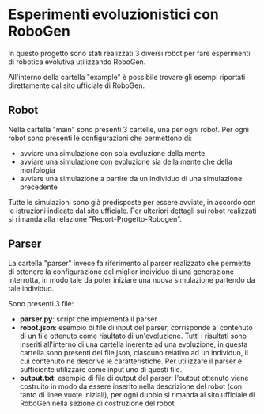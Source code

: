# Esperimenti evoluzionistici con RoboGen
In questo progetto sono stati realizzati 3 diversi robot per fare esperimenti di robotica evolutiva utilizzando RoboGen.

All'interno della cartella "example" è possibile trovare gli esempi riportati direttamente dal sito ufficiale di RoboGen.

## Robot
Nella cartella "main" sono presenti 3 cartelle, una per ogni robot.
Per ogni robot sono presenti le configurazioni che permettono di:
- avviare una simulazione con sola evoluzione della mente
- avviare una simulazione con evoluzione sia della mente che della morfologia
- avviare una simulazione a partire da un individuo di una simulazione precedente

Tutte le simulazioni sono già predisposte per essere avviate, in accordo con le istruzioni indicate dal sito ufficiale.
Per ulteriori dettagli sui robot realizzati si rimanda alla relazione "Report-Progetto-Robogen".

## Parser
La cartella "parser" invece fa riferimento al parser realizzato che permette di ottenere la configurazione del miglior individuo di una generazione interrotta, in modo tale da poter iniziare una nuova simulazione partendo da tale individuo.

Sono presenti 3 file:
- **parser.py**: script che implementa il parser
- **robot.json**: esempio di file di input del parser, corrisponde al contenuto di un file ottenuto come risultato di un'evoluzione. Tutti i risultati sono inseriti all'interno di una cartella inerente ad una evoluzione, in questa cartella sono presenti dei file json, ciascuno relativo ad un individuo, il cui contenuto ne descrive le caratteristiche. Per utilizzare il parser è sufficiente utilizzare come input uno di questi file.
- **output.txt**: esempio di file di output del parser: l'output ottenuto viene costruito in modo da essere inserito nella descrizione del robot (con tanto di linee vuote iniziali), per ogni dubbio si rimanda al sito ufficiale di RoboGen nella sezione di costruzione del robot.
